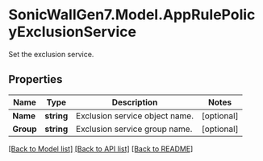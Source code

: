 # SonicWallGen7.Model.AppRulePolicyExclusionService
Set the exclusion service.

## Properties

Name | Type | Description | Notes
------------ | ------------- | ------------- | -------------
**Name** | **string** | Exclusion service object name. | [optional] 
**Group** | **string** | Exclusion service group name. | [optional] 

[[Back to Model list]](../README.md#documentation-for-models) [[Back to API list]](../README.md#documentation-for-api-endpoints) [[Back to README]](../README.md)

